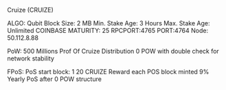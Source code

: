 Cruize (CRUIZE)

ALGO: Qubit
Block Size: 2 MB
Min. Stake Age: 3 Hours
Max. Stake Age: Unlimited
COINBASE MATURITY: 25
RPCPORT:4765
PORT:4764
Node: 50.112.8.88

PoW:
500 Millions Prof Of Cruize Distribution
0 POW with double check for network stability

FPoS:
PoS start block: 1
20 CRUIZE Reward each POS block minted
9% Yearly PoS after 0 POW structure



